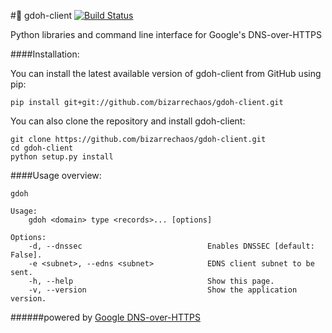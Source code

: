 #:card_index: gdoh-client [![Build Status](https://travis-ci.org/bizarrechaos/gdoh-client.svg?branch=master)](https://travis-ci.org/bizarrechaos/gdoh-client)

Python libraries and command line interface for Google's DNS-over-HTTPS

####Installation:

You can install the latest available version of gdoh-client from GitHub using pip:

```
pip install git+git://github.com/bizarrechaos/gdoh-client.git
```

You can also clone the repository and install gdoh-client:

```
git clone https://github.com/bizarrechaos/gdoh-client.git
cd gdoh-client
python setup.py install
```

####Usage overview:
```
gdoh

Usage:
    gdoh <domain> type <records>... [options]

Options:
    -d, --dnssec                            Enables DNSSEC [default: False].
    -e <subnet>, --edns <subnet>            EDNS client subnet to be sent.
    -h, --help                              Show this page.
    -v, --version                           Show the application version.
```

######powered by [Google DNS-over-HTTPS](https://developers.google.com/speed/public-dns/docs/dns-over-https)
